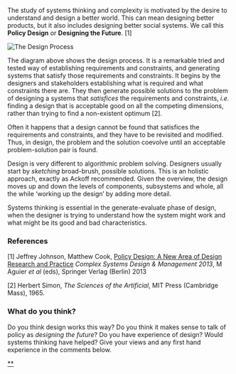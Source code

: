 The study of systems thinking and complexity is motivated by the desire to understand and design a better world. This can mean designing better products, but it also includes designing better social systems. We call this **Policy Design** or **Designing the Future**. [1]

![The Design Process](https://ugc.futurelearn.com/uploads/assets/46/b4/hero_46b4090c-73cd-4649-8f78-7d98496dd5fc.png)

The diagram above shows the design process. It is a remarkable tried and tested way of establishing requirements and constraints, and generating systems that satisfy those requirements and constraints. It begins by the designers and stakeholders establishing what is required and what constraints there are. They then generate possible solutions to the problem of designing a systems that *satisfices* the requirements and constraints, *i.e.* finding a design that is acceptable good on all the competing dimensions, rather than trying to find a non-existent optimum [2].

Often it happens that a design cannot be found that satisfices the requirements and constraints, and they have to be revisited and modified. Thus, in design, the problem and the solution coevolve until an acceptable problem-solution pair is found.

Design is very different to algorithmic problem solving. Designers usually start by *sketching* broad-brush, possible solutions. This is an holistic approach, exactly as Ackoff recommended. Given the overview, the design moves up and down the levels of components, subsystems and whole, all the while ‘working up the design’ by adding more detail.

Systems thinking is essential in the generate-evaluate phase of design, when the designer is trying to understand how the system might work and what might be its good and bad characteristics.

### References

[1] Jeffrey Johnson, Matthew Cook, [Policy Design: A New Area of Design Research and Practice](https://www.researchgate.net/publication/256158172_Policy_Design_A_New_Area_of_Design_Research_and_Practice) *Complex Systems Design & Management 2013*, M Aguier *et al* (eds), Springer Verlag (Berlin) 2013

[2] Herbert Simon, *The Sciences of the Artificial*, MIT Press (Cambridge Mass), 1965.

### What do you think?

Do you think design works this way? Do you think it makes sense to talk of policy as *designing the future*? Do you have experience of design? Would systems thinking have helped? Give your views and any first hand experience in the comments below.

[**](https://www.futurelearn.com/courses/systems-thinking-complexity/3/steps/207368#fl-comments)